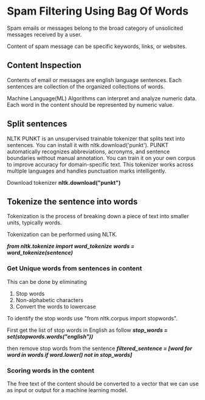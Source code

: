 # Spam Filtering Using Bag Of Words
Spam emails or messages belong to the broad category of unsolicited messages received by a user.

Content of spam message can be specific keywords, links, or websites.

## Content Inspection
Contents of email or messages are english language sentences. Each sentences are collection of the organized collections of words.

Machine Language(ML) Algorithms can interpret and analyze numeric data. Each word in the content should be represented by numeric value.

## Split sentences
NLTK PUNKT is an unsupervised trainable tokenizer that splits text into sentences. You can install it with nltk.download('punkt'). PUNKT automatically recognizes abbreviations, acronyms, and sentence boundaries without manual annotation. You can train it on your own corpus to improve accuracy for domain-specific text. This tokenizer works across multiple languages and handles punctuation marks intelligently.

Download tokenizer
__nltk.download("punkt")__

## Tokenize the sentence into words
Tokenization is the process of breaking down a piece of text into smaller units, typically words.

Tokenization can be performed using NLTK.

__*from nltk.tokenize import word_tokenize*__
__*words = word_tokenize(sentence)*__

### Get Unique words from sentences in content
This can be done by eliminating
1. Stop words
2. Non-alphabetic characters
3. Convert the words to lowercase

To identify the stop words use "from nltk.corpus import stopwords".

First get the list of stop words in English as follow
__*stop_words = set(stopwords.words("english"))*__

then remove stop words from the sentence
__*filtered_sentence = [word for word in words if word.lower() not in stop_words]*__

### Scoring words in the content
The free text of the content should be converted to a vector that we can use as input or output for a machine learning model.


